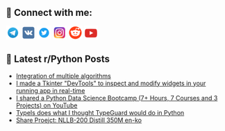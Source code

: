 ## 🔎 Connect with me:
[<img src="https://github.com/bullbesh/bullbesh/blob/main/images/Telegram.png" width="32" height="32" />](https://t.me/bullbesh)
[<img src="https://github.com/bullbesh/bullbesh/blob/main/images/VK.png" width="32" height="32" />](https://vk.com/bullbesh)
[<img src="https://github.com/bullbesh/bullbesh/blob/main/images/Twitter.png" width="32" height="32" />](https://twitter.com/bullbesh1)
[<img src="https://github.com/bullbesh/bullbesh/blob/main/images/Instagram.png" width="32" height="32" />](https://www.instagram.com/bullbesh)
[<img src="https://github.com/bullbesh/bullbesh/blob/main/images/Reddit.png" width="32" height="32" />](https://www.reddit.com/user/bullbesh)
[<img src="https://github.com/bullbesh/bullbesh/blob/main/images/YouTube.png" width="32" height="32" />](https://www.youtube.com/channel/UCtfjRs6uzgq5mfm8S06WTcg)

## 📕 Latest r/Python Posts
<!-- BLOG-POST-LIST:START -->
- [Integration of multiple algorithms](https://www.reddit.com/r/Python/comments/1cf8kfu/integration_of_multiple_algorithms/)
- [I made a Tkinter &quot;DevTools&quot; to inspect and modify widgets in your running app in real-time](https://www.reddit.com/r/Python/comments/1cf8fsp/i_made_a_tkinter_devtools_to_inspect_and_modify/)
- [I shared a Python Data Science Bootcamp &lpar;7+ Hours, 7 Courses and 3 Projects&rpar; on YouTube](https://www.reddit.com/r/Python/comments/1cf79eg/i_shared_a_python_data_science_bootcamp_7_hours_7/)
- [TypeIs does what I thought TypeGuard would do in Python](https://www.reddit.com/r/Python/comments/1cewujz/typeis_does_what_i_thought_typeguard_would_do_in/)
- [Share Proejct: NLLB-200 Distill 350M en-ko](https://www.reddit.com/r/Python/comments/1ceus7p/share_proejct_nllb200_distill_350m_enko/)
<!-- BLOG-POST-LIST:END -->
